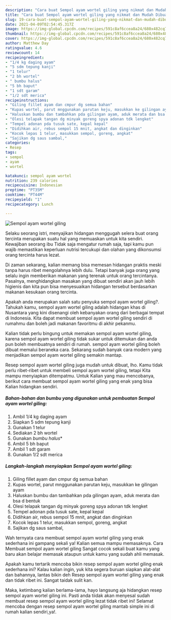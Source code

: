 ```yaml
---
description: "Cara buat Sempol ayam wortel giling yang nikmat dan Mudah Dibuat"
title: "Cara buat Sempol ayam wortel giling yang nikmat dan Mudah Dibuat"
slug: 19-cara-buat-sempol-ayam-wortel-giling-yang-nikmat-dan-mudah-dibuat
date: 2021-04-09T02:54:45.317Z
image: https://img-global.cpcdn.com/recipes/591c8af6ccea8a24/680x482cq70/sempol-ayam-wortel-giling-foto-resep-utama.jpg
thumbnail: https://img-global.cpcdn.com/recipes/591c8af6ccea8a24/680x482cq70/sempol-ayam-wortel-giling-foto-resep-utama.jpg
cover: https://img-global.cpcdn.com/recipes/591c8af6ccea8a24/680x482cq70/sempol-ayam-wortel-giling-foto-resep-utama.jpg
author: Matthew Day
ratingvalue: 4.6
reviewcount: 14
recipeingredient:
- "1/4 kg daging ayam"
- "5 sdm tepung kanji"
- "1 telur"
- "2 bh wortel"
- " bumbu halus"
- "5 bh baput"
- "1 sdt garam"
- "1/2 sdt merica"
recipeinstructions:
- "Giling fillet ayam dan cmpur dg semua bahan"
- "Kupas wortel, parut mnggunakan parutan keju, masukkan ke gilingan ayam"
- "Haluskan bumbu dan tambahkan pda gilingan ayam, aduk merata dan bsa d bentuk"
- "Olesi telapak tangan dg minyak goreng spya adonan tdk lengket"
- "Tempel adonan pda tusuk sate, kepal kepal"
- "Didihkan air, rebus sempol 15 mnit, angkat dan dinginkan"
- "Kocok lepas 1 telur, masukkan sempol, goreng, angkat"
- "Sajikan dg saus sambal,"
categories:
- Resep
tags:
- sempol
- ayam
- wortel

katakunci: sempol ayam wortel 
nutrition: 239 calories
recipecuisine: Indonesian
preptime: "PT35M"
cooktime: "PT44M"
recipeyield: "1"
recipecategory: Lunch

---
```



![Sempol ayam wortel giling](https://img-global.cpcdn.com/recipes/591c8af6ccea8a24/680x482cq70/sempol-ayam-wortel-giling-foto-resep-utama.jpg)

Selaku seorang istri, menyajikan hidangan menggugah selera buat orang tercinta merupakan suatu hal yang memuaskan untuk kita sendiri. Kewajiban seorang ibu Tidak saja mengatur rumah saja, tapi kamu pun wajib memastikan keperluan nutrisi tercukupi dan olahan yang dikonsumsi orang tercinta harus lezat.

Di zaman  sekarang, kalian memang bisa memesan hidangan praktis meski tanpa harus ribet mengolahnya lebih dulu. Tetapi banyak juga orang yang selalu ingin memberikan makanan yang terenak untuk orang tercintanya. Pasalnya, menghidangkan masakan yang dibuat sendiri akan jauh lebih higienis dan kita pun bisa menyesuaikan hidangan tersebut berdasarkan makanan kesukaan orang tercinta. 



Apakah anda merupakan salah satu penyuka sempol ayam wortel giling?. Tahukah kamu, sempol ayam wortel giling adalah hidangan khas di Nusantara yang kini disenangi oleh kebanyakan orang dari berbagai tempat di Indonesia. Kita dapat membuat sempol ayam wortel giling sendiri di rumahmu dan boleh jadi makanan favoritmu di akhir pekanmu.

Kalian tidak perlu bingung untuk memakan sempol ayam wortel giling, karena sempol ayam wortel giling tidak sukar untuk ditemukan dan anda pun boleh membuatnya sendiri di rumah. sempol ayam wortel giling boleh dibuat memalui beraneka cara. Sekarang sudah banyak cara modern yang menjadikan sempol ayam wortel giling semakin mantap.

Resep sempol ayam wortel giling juga mudah untuk dibuat, lho. Kamu tidak perlu ribet-ribet untuk membeli sempol ayam wortel giling, tetapi Kita mampu menyiapkan ditempatmu. Untuk Kalian yang mau mencobanya, berikut cara membuat sempol ayam wortel giling yang enak yang bisa Kalian hidangkan sendiri.

<!--inarticleads1-->

##### Bahan-bahan dan bumbu yang digunakan untuk pembuatan Sempol ayam wortel giling:

1. Ambil 1/4 kg daging ayam
1. Siapkan 5 sdm tepung kanji
1. Gunakan 1 telur
1. Sediakan 2 bh wortel
1. Gunakan  *bumbu halus**
1. Ambil 5 bh baput
1. Ambil 1 sdt garam
1. Gunakan 1/2 sdt merica




<!--inarticleads2-->

##### Langkah-langkah menyiapkan Sempol ayam wortel giling:

1. Giling fillet ayam dan cmpur dg semua bahan
1. Kupas wortel, parut mnggunakan parutan keju, masukkan ke gilingan ayam
1. Haluskan bumbu dan tambahkan pda gilingan ayam, aduk merata dan bsa d bentuk
1. Olesi telapak tangan dg minyak goreng spya adonan tdk lengket
1. Tempel adonan pda tusuk sate, kepal kepal
1. Didihkan air, rebus sempol 15 mnit, angkat dan dinginkan
1. Kocok lepas 1 telur, masukkan sempol, goreng, angkat
1. Sajikan dg saus sambal,




Wah ternyata cara membuat sempol ayam wortel giling yang enak sederhana ini gampang sekali ya! Kalian semua mampu memasaknya. Cara Membuat sempol ayam wortel giling Sangat cocok sekali buat kamu yang baru akan belajar memasak ataupun untuk kamu yang sudah ahli memasak.

Apakah kamu tertarik mencoba bikin resep sempol ayam wortel giling enak sederhana ini? Kalau kalian ingin, yuk kita segera buruan siapkan alat-alat dan bahannya, lantas bikin deh Resep sempol ayam wortel giling yang enak dan tidak ribet ini. Sangat taidak sulit kan. 

Maka, ketimbang kalian berlama-lama, hayo langsung aja hidangkan resep sempol ayam wortel giling ini. Pasti anda tiidak akan menyesal sudah membuat resep sempol ayam wortel giling lezat tidak ribet ini! Selamat mencoba dengan resep sempol ayam wortel giling mantab simple ini di rumah kalian sendiri,ya!.


